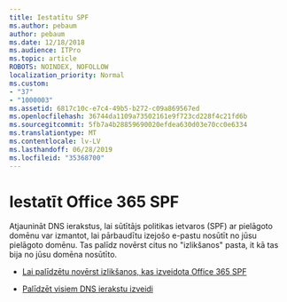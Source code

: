 ```yaml
---
title: Iestatītu SPF
ms.author: pebaum
author: pebaum
ms.date: 12/18/2018
ms.audience: ITPro
ms.topic: article
ROBOTS: NOINDEX, NOFOLLOW
localization_priority: Normal
ms.custom:
- "37"
- "1000003"
ms.assetid: 6817c10c-e7c4-49b5-b272-c09a869567ed
ms.openlocfilehash: 36744da1109a73502161e9f723cd228f4c21fd6b
ms.sourcegitcommit: 5fb7a4b28859690020efdea630d03e70cc0e6334
ms.translationtype: MT
ms.contentlocale: lv-LV
ms.lasthandoff: 06/28/2019
ms.locfileid: "35368700"
---
```

# <a name="set-up-spf-in-office-365"></a>Iestatīt Office 365 SPF

Atjaunināt DNS ierakstus, lai sūtītājs politikas ietvaros (SPF) ar pielāgoto domēnu var izmantot, lai pārbaudītu izejošo e-pastu nosūtīt no jūsu pielāgoto domēnu. Tas palīdz novērst citus no "izlikšanos" pasta, it kā tas bija no jūsu domēna nosūtīto.
  
- [Lai palīdzētu novērst izlikšanos, kas izveidota Office 365 SPF](https://docs.microsoft.com/office365/SecurityCompliance/set-up-spf-in-office-365-to-help-prevent-spoofing)

- [Palīdzēt visiem DNS ierakstu izveidi](https://docs.microsoft.com/office365/admin/get-help-with-domains/create-dns-records-at-any-dns-hosting-provider)
